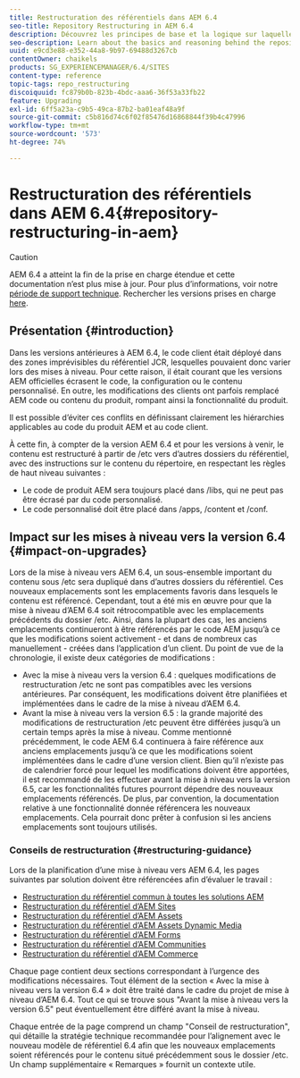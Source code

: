 ```yaml
---
title: Restructuration des référentiels dans AEM 6.4
seo-title: Repository Restructuring in AEM 6.4
description: Découvrez les principes de base et la logique sur laquelle repose le reformatage des référentiels dans AEM 6.4.
seo-description: Learn about the basics and reasoning behind the repository restructuring in AEM 6.4
uuid: e9cd3e88-e352-44a8-9b97-69488d3267cb
contentOwner: chaikels
products: SG_EXPERIENCEMANAGER/6.4/SITES
content-type: reference
topic-tags: repo_restructuring
discoiquuid: fc879b0b-823b-4bdc-aaa6-36f53a33fb22
feature: Upgrading
exl-id: 6ff5a23a-c9b5-49ca-87b2-ba01eaf48a9f
source-git-commit: c5b816d74c6f02f85476d16868844f39b4c47996
workflow-type: tm+mt
source-wordcount: '573'
ht-degree: 74%

---
```


# Restructuration des référentiels dans AEM 6.4{#repository-restructuring-in-aem}

>[!CAUTION]
>
>AEM 6.4 a atteint la fin de la prise en charge étendue et cette documentation n’est plus mise à jour. Pour plus d’informations, voir notre [période de support technique](https://helpx.adobe.com/fr/support/programs/eol-matrix.html). Rechercher les versions prises en charge [here](https://experienceleague.adobe.com/docs/?lang=fr).

## Présentation {#introduction}

Dans les versions antérieures à AEM 6.4, le code client était déployé dans des zones imprévisibles du référentiel JCR, lesquelles pouvaient donc varier lors des mises à niveau. Pour cette raison, il était courant que les versions AEM officielles écrasent le code, la configuration ou le contenu personnalisé. En outre, les modifications des clients ont parfois remplacé AEM code ou contenu du produit, rompant ainsi la fonctionnalité du produit.

Il est possible d’éviter ces conflits en définissant clairement les hiérarchies applicables au code du produit AEM et au code client.

À cette fin, à compter de la version AEM 6.4 et pour les versions à venir, le contenu est restructuré à partir de /etc vers d’autres dossiers du référentiel, avec des instructions sur le contenu du répertoire, en respectant les règles de haut niveau suivantes :

* Le code de produit AEM sera toujours placé dans /libs, qui ne peut pas être écrasé par du code personnalisé.
* Le code personnalisé doit être placé dans /apps, /content et /conf.

## Impact sur les mises à niveau vers la version 6.4 {#impact-on-upgrades}

Lors de la mise à niveau vers AEM 6.4, un sous-ensemble important du contenu sous /etc sera dupliqué dans d’autres dossiers du référentiel. Ces nouveaux emplacements sont les emplacements favoris dans lesquels le contenu est référencé. Cependant, tout a été mis en œuvre pour que la mise à niveau d’AEM 6.4 soit rétrocompatible avec les emplacements précédents du dossier /etc. Ainsi, dans la plupart des cas, les anciens emplacements continueront à être référencés par le code AEM jusqu’à ce que les modifications soient activement - et dans de nombreux cas manuellement - créées dans l’application d’un client. Du point de vue de la chronologie, il existe deux catégories de modifications :

* Avec la mise à niveau vers la version 6.4 : quelques modifications de restructuration /etc ne sont pas compatibles avec les versions antérieures. Par conséquent, les modifications doivent être planifiées et implémentées dans le cadre de la mise à niveau d’AEM 6.4.
* Avant la mise à niveau vers la version 6.5 : la grande majorité des modifications de restructuration /etc peuvent être différées jusqu’à un certain temps après la mise à niveau. Comme mentionné précédemment, le code AEM 6.4 continuera à faire référence aux anciens emplacements jusqu’à ce que les modifications soient implémentées dans le cadre d’une version client. Bien qu’il n’existe pas de calendrier forcé pour lequel les modifications doivent être apportées, il est recommandé de les effectuer avant la mise à niveau vers la version 6.5, car les fonctionnalités futures pourront dépendre des nouveaux emplacements référencés. De plus, par convention, la documentation relative à une fonctionnalité donnée référencera les nouveaux emplacements. Cela pourrait donc prêter à confusion si les anciens emplacements sont toujours utilisés.

### Conseils de restructuration {#restructuring-guidance}

Lors de la planification d’une mise à niveau vers AEM 6.4, les pages suivantes par solution doivent être référencées afin d’évaluer le travail :

* [Restructuration du référentiel commun à toutes les solutions AEM](/help/sites-deploying/all-repository-restructuring-in-aem-6-4.md)
* [Restructuration du référentiel d’AEM Sites](/help/sites-deploying/sites-repository-restructuring-in-aem-6-4.md)
* [Restructuration du référentiel d’AEM Assets](https://experienceleague.adobe.com/docs/experience-manager-64/deploying/restructuring/repository-restructuring.html?lang=fr)
* [Restructuration du référentiel d’AEM Assets Dynamic Media](/help/sites-deploying/dynamicmedia-repository-restructuring-in-aem-6-4.md)
* [Restructuration du référentiel d’AEM Forms](/help/sites-deploying/forms-repository-restructuring-in-aem-6-4.md)
* [Restructuration du référentiel d’AEM Communities](/help/sites-deploying/communities-repository-restructuring-in-aem-6-4.md)
* [Restructuration du référentiel d’AEM Commerce](/help/sites-deploying/ecommerce-repository-restructuring-in-aem-6-4.md)

Chaque page contient deux sections correspondant à l’urgence des modifications nécessaires. Tout élément de la section « Avec la mise à niveau vers la version 6.4 » doit être traité dans le cadre du projet de mise à niveau d’AEM 6.4. Tout ce qui se trouve sous &quot;Avant la mise à niveau vers la version 6.5&quot; peut éventuellement être différé avant la mise à niveau.

Chaque entrée de la page comprend un champ &quot;Conseil de restructuration&quot;, qui détaille la stratégie technique recommandée pour l’alignement avec le nouveau modèle de référentiel 6.4 afin que les nouveaux emplacements soient référencés pour le contenu situé précédemment sous le dossier /etc. Un champ supplémentaire « Remarques » fournit un contexte utile.
